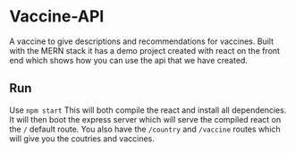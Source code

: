 # Vaccine-API
A vaccine to give descriptions and recommendations for vaccines. Built with the MERN stack it has a demo project created with react on the front end which shows how you can use the api that we have created.

## Run
Use `npm start`
This will both compile the react and install all dependencies. It will then boot the express server which will serve the compiled react on the `/` default route. You also have the `/country` and `/vaccine` routes which will give you the coutries and vaccines.
